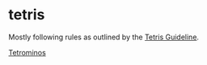 # tetris
Mostly following rules as outlined by the [Tetris Guideline](https://tetris.fandom.com/wiki/Tetris_Guideline).

[Tetrominos](tetrominos.webp)
